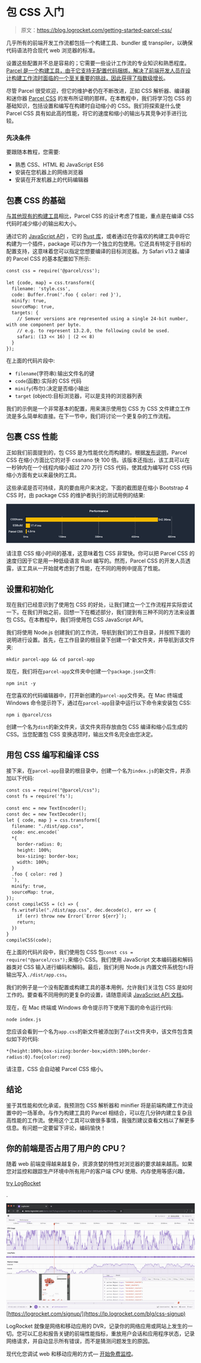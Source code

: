 # 包 CSS 入门

> 原文：<https://blog.logrocket.com/getting-started-parcel-css/>

几乎所有的前端开发工作流都包括一个构建工具、bundler 或 transpiler，以确保代码语法符合现代 web 浏览器的标准。

设置这些配置并不总是容易的；它需要一些设计工作流的专业知识和熟悉程度。 [Parcel 是一个构建工具，由于它支持无配置代码捆绑，解决了前端开发人员在设计构建工作流时面临的一个至关重要的挑战，因此获得了指数级增长](https://blog.logrocket.com/what-you-need-to-know-about-parcel-2/)。

尽管 Parcel 很受欢迎，但它的维护者仍在不断改进，正如 CSS 解析器、编译器和迷你器 [Parcel CSS](https://parceljs.org/blog/parcel-css/) 的发布所证明的那样。在本教程中，我们将学习包 CSS 的基础知识，包括设置和编写在构建时自动缩小的 CSS。我们将探索是什么使 Parcel CSS 具有如此高的性能，将它的速度和缩小的输出与其竞争对手进行比较。

### 先决条件

要跟随本教程，您需要:

*   熟悉 CSS、HTML 和 JavaScript ES6
*   安装在您机器上的网络浏览器
*   安装在开发机器上的代码编辑器

## 包裹 CSS 的基础

[与其他现有的构建工具](https://blog.logrocket.com/purgecss-remove-unused-css-code/)相比，Parcel CSS 的设计考虑了性能，重点是在编译 CSS 代码时减少缩小的输出和大小。

通过它的 [JavaScript API](https://github.com/parcel-bundler/parcel-css#from-javascript) ，它的 [Rust 库](https://docs.rs/parcel_css/1.0.0-alpha.14/parcel_css/)，或者通过在你喜欢的构建工具中将它构建为一个插件，package 可以作为一个独立的包使用。它还具有特定于目标的配置支持，这意味着您可以指定您想要编译的目标浏览器。为 Safari v13.2 编译的 Parcel CSS 的基本配置如下所示:

```
const css = require('@parcel/css');

let {code, map} = css.transform({
  filename: 'style.css',
  code: Buffer.from('.foo { color: red }'),
  minify: true,
  sourceMap: true,
  targets: {
    // Semver versions are represented using a single 24-bit number, with one component per byte.
    // e.g. to represent 13.2.0, the following could be used.
    safari: (13 << 16) | (2 << 8)
  }
});

```

在上面的代码片段中:

*   `filename`(字符串):输出文件名的键
*   `code`(函数):实际的 CSS 代码
*   `minify`(布尔):决定是否缩小输出
*   `target` (object):目标浏览器，可以是支持的浏览器列表

我们的示例是一个非常基本的配置，用来演示使用包 CSS 为 CSS 文件建立工作流是多么简单和直接。在下一节中，我们将讨论一个更复杂的工作流程。

## 包裹 CSS 性能

正如我们前面提到的，包 CSS 是为性能优化而构建的。根据[发布说明](https://parceljs.org/blog/parcel-css/)，Parcel CSS 在缩小方面比它的对手 cssnano 快 100 倍。该版本还指出，该工具可以在一秒钟内在一个线程内缩小超过 270 万行 CSS 代码，使其成为编写时 CSS 代码缩小方面有史以来最快的工具。

这些承诺是否可持续，真的要由用户来决定。下面的截图是在缩小 Bootstrap 4 CSS 时，由 package CSS 的维护者执行的测试用例的结果:

![Parcel CSS Minification Performance](img/dac71f409b1eea36cf55a0dfa6dee5d6.png)

请注意 CSS 缩小时间的基准，这意味着包 CSS 非常快。你可以把 Parcel CSS 的速度归因于它是用一种低级语言 Rust 编写的。然而，Parcel CSS 的开发人员透露，该工具从一开始就考虑到了性能，在不同的用例中提高了性能。

## 设置和初始化

现在我们已经意识到了使用包 CSS 的好处，让我们建立一个工作流程并实际尝试一下。在我们开始之前，回想一下在概述部分，我们提到有三种不同的方法来设置包 CSS。在本教程中，我们将使用包 CSS JavaScript API。

我们将使用 Node.js 创建我们的工作流，导航到我们的工作目录，并按照下面的说明进行设置。首先，在工作目录的根目录下创建一个新文件夹，并导航到该文件夹:

```
mkdir parcel-app && cd parcel-app

```

现在，我们将在`parcel-app`文件夹中创建一个`package.json`文件:

```
npm init -y

```

在您喜欢的代码编辑器中，打开新创建的`parcel-app`文件夹。在 Mac 终端或 Windows 命令提示符下，通过在`parcel-app`目录中运行以下命令来安装包 CSS:

```
npm i @parcel/css

```

创建一个名为`dist`的新文件夹，该文件夹将存放由包 CSS 编译和缩小后生成的 CSS。当您配置包 CSS 变换选项时，输出文件名完全由您决定。

## 用包 CSS 编写和编译 CSS

接下来，在`parcel-app`目录的根目录中，创建一个名为`index.js`的新文件，并添加以下代码:

```
const css = require("@parcel/css");
const fs = require('fs');

const enc = new TextEncoder();
const dec = new TextDecoder();
let { code, map } = css.transform({
  filename: "./dist/app.css",
  code: enc.encode(`
  *{
    border-radius: 0;
    height: 100%;
    box-sizing: border-box;
    width: 100%;
  }
  .foo { color: red }
  `),
  minify: true,
  sourceMap: true,
});
const compileCSS = (c) => {
  fs.writeFile("./dist/app.css", dec.decode(c), err => {
    if (err) throw new Error(`Error ${err}`);
    return;
  })
}
compileCSS(code);

```

在上面的代码片段中，我们使用包 CSS 包`const css = require("@parcel/css");`来缩小 CSS。我们使用 JavaScript 文本编码器和解码器类对 CSS 输入进行编码和解码。最后，我们利用 Node.js 内置文件系统包`fs`将输出写入`./dist/app.css`。

我们的例子是一个没有配置或构建工具的基本用例，允许我们关注包 CSS 是如何工作的。要查看不同用例的更复杂的设置，请随意阅读 [JavaScript API 文档](https://github.com/parcel-bundler/parcel-css)。

现在，在 Mac 终端或 Windows 命令提示符下使用下面的命令运行代码:

```
node index.js

```

您应该会看到一个名为`app.css`的新文件被添加到了`dist`文件夹中，该文件包含类似如下的代码:

```
*{height:100%;box-sizing:border-box;width:100%;border-radius:0}.foo{color:red}

```

请注意，CSS 会自动被 Parcel CSS 缩小。

## 结论

鉴于其性能和优化承诺，我预测包 CSS 解析器和 minifier 将是前端构建工作流设置中的一场革命。与作为构建工具的 Parcel 相结合，可以在几分钟内建立复杂且高性能的工作流。使用这个工具可以做很多事情，我强烈建议查看文档以了解更多信息。有问题一定要留下评论，编码愉快！

## 你的前端是否占用了用户的 CPU？

随着 web 前端变得越来越复杂，资源贪婪的特性对浏览器的要求越来越高。如果您对监控和跟踪生产环境中所有用户的客户端 CPU 使用、内存使用等感兴趣，

[try LogRocket](https://lp.logrocket.com/blg/css-signup)

.

[![LogRocket Dashboard Free Trial Banner](img/dacb06c713aec161ffeaffae5bd048cd.png)](https://lp.logrocket.com/blg/css-signup)[https://logrocket.com/signup/](https://lp.logrocket.com/blg/css-signup)

LogRocket 就像是网络和移动应用的 DVR，记录你的网络应用或网站上发生的一切。您可以汇总和报告关键的前端性能指标，重放用户会话和应用程序状态，记录网络请求，并自动显示所有错误，而不是猜测问题发生的原因。

现代化您调试 web 和移动应用的方式— [开始免费监控](https://lp.logrocket.com/blg/css-signup)。